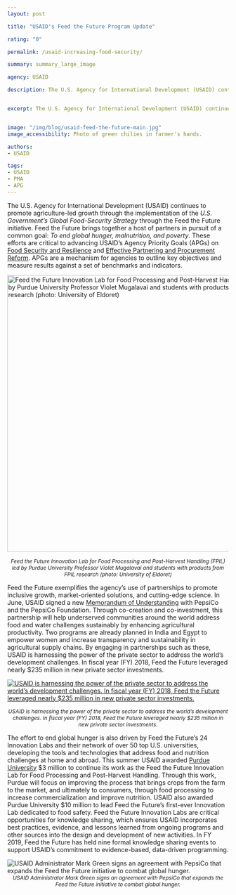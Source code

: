 ```yaml
---
layout: post

title: "USAID's Feed the Future Program Update"

rating: "0"

permalink: /usaid-increasing-food-security/

summary: summary_large_image

agency: USAID

description: The U.S. Agency for International Development (USAID) continues to promote agriculture-led growth through the implementation of the U.S. Government’s Global Food-Security Strategy through the Feed the Future initiative. Feed the Future brings together a host of partners in pursuit of a common goal -- To end global hunger, malnutrition, and poverty.


excerpt: The U.S. Agency for International Development (USAID) continues to promote agriculture-led growth through the implementation of the U.S. Government’s Global Food-Security Strategy through the Feed the Future initiative. Feed the Future brings together a host of partners in pursuit of a common goal -- To end global hunger, malnutrition, and poverty.


image: "/img/blog/usaid-feed-the-future-main.jpg"
image_accessibility: Photo of green chilies in farmer's hands.

authors:
- USAID

tags:
- USAID
- PMA
- APG
---
```


The U.S. Agency for International Development (USAID) continues to promote agriculture-led growth through the implementation of the *U.S. Government’s Global Food-Security Strategy* through the Feed the Future initiative. Feed the Future brings together a host of partners in pursuit of a common goal: *To end global hunger, malnutrition, and poverty*. These efforts are critical to advancing USAID’s Agency Priority Goals (APGs) on [Food Security and Resilience](https://www.performance.gov/state/APG_usaid_1.html) and [Effective Partnering and Procurement Reform](https://www.performance.gov/state/APG_usaid_3.html). APGs are a mechanism for agencies to outline key objectives and measure results against a set of benchmarks and indicators.

<a href="{{ site.baseurl }}/img/blog/usaid-feed-the-future-lab.png"><img style="width:630px;" src="{{ site.baseurl }}/img/blog/usaid-feed-the-future-lab.png" alt="Feed the Future Innovation Lab for Food Processing and Post-Harvest Handling (FPIL) led by Purdue University Professor Violet Mugalavai and students with products from FPIL research (photo: University of Eldoret) "></a>
<p style="padding-bottom:0px;"><center><em style="font-size: 12px">Feed the Future Innovation Lab for Food Processing and Post-Harvest Handling (FPIL) led by Purdue University Professor Violet Mugalavai and students with products from FPIL research (photo: University of Eldoret)  </em></center></p>

Feed the Future exemplifies the agency’s use of partnerships to promote inclusive growth, market-oriented solutions, and cutting-edge science. In June, USAID signed a new [Memorandum of Understanding](https://www.usaid.gov/news-information/press-releases/jun-7-2019-usaid-administrator-mark-green-and-pepsico-leaders-announce-global) with PepsiCo and the PepsiCo Foundation. Through co-creation and co-investment, this partnership will help underserved communities around the world address food and water challenges sustainably by enhancing agricultural productivity. Two programs are already planned in India and Egypt to empower women and increase transparency and sustainability in agricultural supply chains. By engaging in partnerships such as these, USAID is harnessing the power of the private sector to address the world’s development challenges. In fiscal year (FY) 2018, Feed the Future leveraged nearly $235 million in new private sector investments.

<a href="{{ site.baseurl }}/img/blog/usaid-feed-the-future-graph.png"><img src="{{ site.baseurl }}/img/blog/usaid-feed-the-future-graph.png" alt="USAID is harnessing the power of the private sector to address the world’s development challenges. In fiscal year (FY) 2018, Feed the Future leveraged nearly $235 million in new private sector investments."></a>
<center><em style="font-size: 12px">USAID is harnessing the power of the private sector to address the world’s development challenges. In fiscal year (FY) 2018, Feed the Future leveraged nearly $235 million in new private sector investments.</em></center>

The effort to end global hunger is also driven by Feed the Future’s 24 Innovation Labs and their network of over 50 top U.S. universities, developing the tools and technologies that address food and nutrition challenges at home and abroad. This summer USAID awarded [Purdue University](https://www.purdue.edu/newsroom/purduetoday/releases/2019/Q2/usaid-awards-3-million-to-purdues-feed-the-future-innovation-lab.html) $3 million to continue its work as the Feed the Future Innovation Lab for Food Processing and Post-Harvest Handling. Through this work, Purdue will focus on improving the process that brings crops from the farm to the market, and ultimately to consumers, through food processing to increase commercialization and improve nutrition. USAID also awarded Purdue University $10 million to lead Feed the Future’s first-ever Innovation Lab dedicated to food safety. Feed the Future Innovation Labs are critical opportunities for knowledge sharing, which ensures USAID incorporates best practices, evidence, and lessons learned from ongoing programs and other sources into the design and development of new activities.  In FY 2019, Feed the Future has held nine formal knowledge sharing events to support USAID’s commitment to evidence-based, data-driven programming.

<img src="{{ site.baseurl }}/img/blog/usaid-mark-green.png" alt="USAID Administrator Mark Green signs an agreement with PepsiCo that expands the Feed the Future initiative to combat global hunger.">
<center><em style="font-size: 12px">USAID Administrator Mark Green signs an agreement with PepsiCo that expands the Feed the Future initiative to combat global hunger. </em></center>
